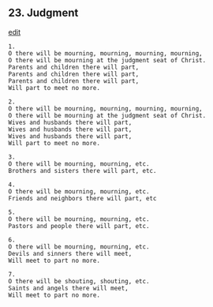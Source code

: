 
## 23.  Judgment
[edit](https://docs.google.com/document/d/1IsE%2DR8xuVczaoYiXq3bEetoiTz7Eebw4/edit?mode=html)



    1. 
    O there will be mourning, mourning, mourning, mourning, 
    O there will be mourning at the judgment seat of Christ. 
    Parents and children there will part, 
    Parents and children there will part, 
    Parents and children there will part, 
    Will part to meet no more.

    2. 
    O there will be mourning, mourning, mourning, mourning, 
    O there will be mourning at the judgment seat of Christ. 
    Wives and husbands there will part, 
    Wives and husbands there will part,  
    Wives and husbands there will part, 
    Will part to meet no more.

    3. 
    O there will be mourning, mourning, etc. 
    Brothers and sisters there will part, etc.

    4. 
    O there will be mourning, mourning, etc. 
    Friends and neighbors there will part, etc

    5. 
    O there will be mourning, mourning, etc. 
    Pastors and people there will part, etc.

    6. 
    O there will be mourning, mourning, etc. 
    Devils and sinners there will meet, 
    Will meet to part no more.

    7. 
    O there will be shouting, shouting, etc. 
    Saints and angels there will meet, 
    Will meet to part no more.
